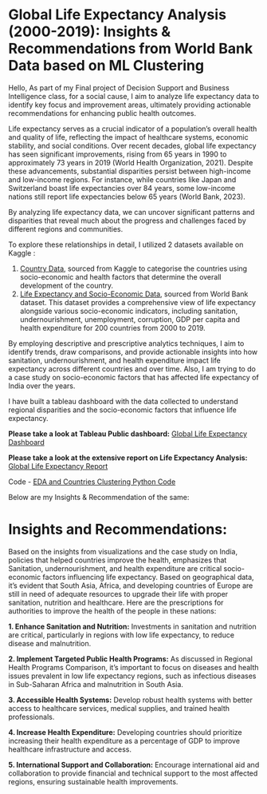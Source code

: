 # Global Life Expectancy Analysis (2000-2019): Insights & Recommendations from World Bank Data based on ML Clustering

Hello, As part of my Final project of Decision Support and Business Intelligence class, for a social cause, I aim to analyze life expectancy data to identify key focus and improvement areas, ultimately providing actionable recommendations for enhancing public health outcomes.

Life expectancy serves as a crucial indicator of a population’s overall health and quality of life, reflecting the impact of healthcare systems, economic stability, and social conditions. Over recent decades, global life expectancy has seen significant improvements, rising from 65 years in 1990 to approximately 73 years in 2019 (World Health Organization, 2021). Despite these advancements, substantial disparities persist between high-income and low-income regions. For instance, while countries like Japan and Switzerland boast life expectancies over 84 years, some low-income nations still report life expectancies below 65 years (World Bank, 2023).

By analyzing life expectancy data, we can uncover significant patterns and disparities that reveal much about the progress and challenges faced by different regions and communities. 

To explore these relationships in detail, I utilized 2 datasets available on Kaggle : 

1. [Country Data](https://www.kaggle.com/datasets/rohan0301/unsupervised-learning-on-country-data/data), sourced from Kaggle to categorise the countries using socio-economic and health factors that determine the overall development of the country.
2. [Life Expectancy and Socio-Economic Data](https://www.kaggle.com/datasets/mjshri23/life-expectancy-and-socio-economic-world-bank), sourced from World Bank dataset. This dataset provides a comprehensive view of life expectancy alongside various socio-economic indicators, including sanitation, undernourishment, unemployment, corruption, GDP per capita and health expenditure for 200 countries from 2000 to 2019. 

By employing descriptive and prescriptive analytics techniques, I aim to identify trends, draw comparisons, and provide actionable insights into how sanitation, undernourishment, and health expenditure impact life expectancy across different countries and over time. Also, I am trying to do a case study on socio-economic factors that has affected life expectancy of India over the years.

I have built a tableau dashboard with the data collected to understand regional disparities and the socio-economic factors that influence life expectancy.

**Please take a look at Tableau Public dashboard:** [Global Life Expectancy Dashboard](https://github.com/Haripriya9851/Global-Life-Expectancy-Analysis-2000-2019-Insights-from-World-Bank-Data/blob/main/Life%20Expectancy%20Analysis_Dashboard_Story.pdf)

**Please take a look at the extensive report on Life Expectancy Analysis:** [Global Life Expectancy Report](https://public.tableau.com/views/FactorsInfluencingMortalityRatesAcrosstheGlobeWorldBankDataAnalysis/WorldBankMortalityAnalysis?:language=en-US&:sid=&:display_count=n&:origin=viz_share_link)

Code - [EDA and Countries Clustering Python Code](https://github.com/Haripriya9851/Global-Life-Expectancy-Analysis-2000-2019-Insights-from-World-Bank-Data/blob/main/Clusteing%20Countries.ipynb) 

Below are my Insights & Recommendation of the same:

# Insights and Recommendations:

Based on the insights from visualizations and the case study on India, policies that helped countries improve the health, emphasizes that Sanitation, undernourishment, and health expenditure are critical socio-economic factors influencing life expectancy. Based on geographical data, it’s evident that South Asia, Africa, and developing countries of Europe are still in need of adequate resources to upgrade their life with proper sanitation, nutrition and healthcare. Here are the prescriptions for authorities to improve the health of the people in these nations:

**1.	Enhance Sanitation and Nutrition:** Investments in sanitation and nutrition are critical, particularly in regions with low life expectancy, to reduce disease and malnutrition.

**2.	Implement Targeted Public Health Programs:** As discussed in Regional Health Programs Comparison, it’s important to focus on diseases and health issues prevalent in low life expectancy regions, such as infectious diseases in Sub-Saharan Africa and malnutrition in South Asia.

**3.	Accessible Health Systems:** Develop robust health systems with better access to healthcare services, medical supplies, and trained health professionals.

**4.	Increase Health Expenditure:** Developing countries should prioritize increasing their health expenditure as a percentage of GDP to improve healthcare infrastructure and access.

**5.	International Support and Collaboration:** Encourage international aid and collaboration to provide financial and technical support to the most affected regions, ensuring sustainable health improvements.



